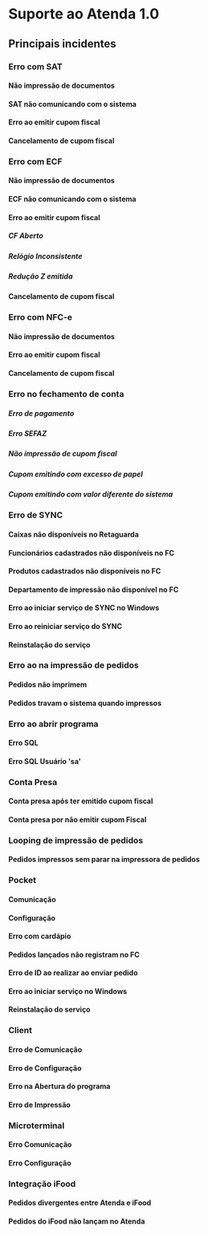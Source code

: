 <!-- TITLE: Suporte -->
<!-- SUBTITLE: Mapa de incidentes - Suporte -->

# Suporte ao Atenda 1.0
## Principais incidentes

### Erro com SAT
#### Não impressão de documentos
#### SAT não comunicando com o sistema
#### Erro ao emitir cupom fiscal
#### Cancelamento de cupom fiscal

### Erro com ECF
#### Não impressão de documentos
#### ECF não comunicando com o sistema
#### Erro ao emitir cupom fiscal
##### CF Aberto
##### Relógio Inconsistente
##### Redução Z emitida
#### Cancelamento de cupom fiscal

### Erro com NFC-e
#### Não impressão de documentos
#### Erro ao emitir cupom fiscal
#### Cancelamento de cupom fiscal

### Erro no fechamento de conta
##### Erro de pagamento
##### Erro SEFAZ
##### Não impressão de cupom fiscal
##### Cupom emitindo com excesso de papel
##### Cupom emitindo com valor diferente do sistema

### Erro de SYNC
#### Caixas não disponíveis no Retaguarda
#### Funcionários cadastrados não disponíveis no FC
#### Produtos cadastrados não disponíveis no FC
#### Departamento de impressão não disponível no FC
#### Erro ao iniciar serviço de SYNC no Windows
#### Erro ao reiniciar serviço do SYNC
#### Reinstalação do serviço

### Erro ao na impressão de pedidos
#### Pedidos não imprimem
#### Pedidos travam o sistema quando impressos

### Erro ao abrir programa
#### Erro SQL
#### Erro SQL Usuário 'sa'

### Conta Presa
#### Conta presa após ter emitido cupom fiscal
#### Conta presa por não emitir cupom Fiscal

### Looping de impressão de pedidos
#### Pedidos impressos sem parar na impressora de pedidos

### Pocket 
#### Comunicação
#### Configuração
#### Erro com cardápio
#### Pedidos lançados não registram no FC
#### Erro de ID ao realizar ao enviar pedido
#### Erro ao iniciar serviço no Windows
#### Reinstalação do serviço

### Client 
#### Erro de Comunicação
#### Erro de Configuração
#### Erro na Abertura do programa
#### Erro de Impressão

### Microterminal
#### Erro Comunicação
#### Erro Configuração

### Integração iFood
#### Pedidos divergentes entre Atenda e iFood
#### Pedidos do iFood não lançam no Atenda


